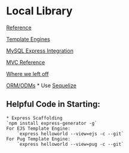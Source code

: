 # Local Library 

[Reference](https://developer.mozilla.org/en-US/docs/Learn/Server-side/Express_Nodejs/Introduction)

[Template Engines](https://github.com/expressjs/express/wiki#template-engines)

[MySQL Express Integration](./mysql-express_integration.code)

[MVC Reference](https://developer.mozilla.org/en-US/docs/Glossary/MVC)

[Where we left off](https://developer.mozilla.org/en-US/docs/Learn/Server-side/Express_Nodejs/routes)

[ORM/ODMs](https://developer.mozilla.org/en-US/docs/Learn/Server-side/Express_Nodejs/mongoose)
    * Use [Sequelize](https://www.npmjs.com/package/sequelize)


## Helpful Code in Starting:  
    * Express Scaffolding  
    `npm install express-generator -g`  
    For EJS Template Engine:  
        `express helloworld --view=ejs -c --git`
    For Pug Template Engine:  
        `express helloworld --view=pug -c --git`

     